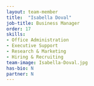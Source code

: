 ```yaml
---
layout: team-member
title:  "Isabella Doval"
job-title: Business Manager
order: 17
skills:
- Office Administration
- Executive Support
- Research & Marketing
- Hiring & Recruiting
team-image: Isabella-Doval.jpg
has-bio: N
partner: N
---
```

